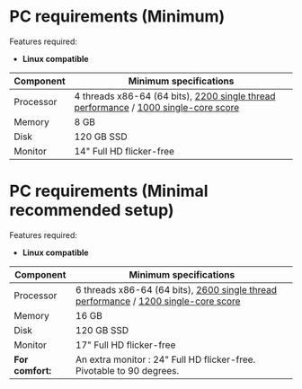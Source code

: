 # PC requirements (Minimum)

Features required:

- **Linux compatible**

| Component | Minimum specifications                                                                                                                                                                      |
| --------- | ------------------------------------------------------------------------------------------------------------------------------------------------------------------------------------------- |
| Processor | 4 threads x86-64 (64 bits), [2200 single thread performance](https://www.cpubenchmark.net/singleThread.html) / [1000 single-core score](https://browser.geekbench.com/processor-benchmarks) |
| Memory    | 8 GB                                                                                                                                                                                        |
| Disk      | 120 GB SSD                                                                                                                                                                                  |
| Monitor   | 14" Full HD flicker-free                                                                                                                                                                    |

# PC requirements (Minimal recommended setup)

Features required:

- **Linux compatible**

| Component | Minimum specifications                                                                                                                                                                      |
| --------- | ------------------------------------------------------------------------------------------------------------------------------------------------------------------------------------------- |
| Processor | 6 threads x86-64 (64 bits), [2600 single thread performance](https://www.cpubenchmark.net/singleThread.html) / [1200 single-core score](https://browser.geekbench.com/processor-benchmarks) |
| Memory    | 16 GB                                                                                                                                                                                        |
| Disk      | 120 GB SSD                                                                                                                                                                                  |
| Monitor   | 17" Full HD flicker-free                                                                                                                                                                    |
|**For comfort:**| An extra monitor : 24" Full HD flicker-free. Pivotable to 90 degrees.|
 
